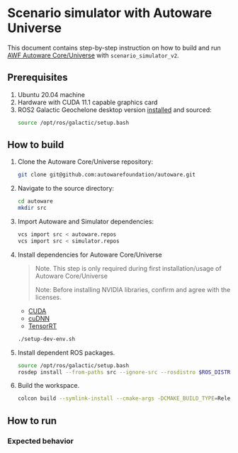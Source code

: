 # Scenario simulator with Autoware Universe

This document contains step-by-step instruction on how to build and run [AWF Autoware Core/Universe](https://github.com/autowarefoundation/autoware) with `scenario_simulator_v2`.

## Prerequisites 

1. Ubuntu 20.04 machine
2. Hardware with CUDA 11.1 capable graphics card
3. ROS2 Galactic Geochelone desktop version [installed](https://docs.ros.org/en/galactic/Installation/Ubuntu-Install-Debians.html) and sourced:
   ```bash
   source /opt/ros/galactic/setup.bash
   ```

## How to build

1. Clone the Autoware Core/Universe repository:
   ```bash
   git clone git@github.com:autowarefoundation/autoware.git
   ```
2. Navigate to the source directory:
   ```bash
   cd autoware 
   mkdir src 
   ```
3. Import Autoware and Simulator dependencies:
   ```bash
   vcs import src < autoware.repos  
   vcs import src < simulator.repos
   ```
4. Install dependencies for Autoware Core/Universe
   > Note. This step is only required during first installation/usage of Autoware Core/Universe
   > 
   > Note: Before installing NVIDIA libraries, confirm and agree with the licenses.
   - [CUDA](https://docs.nvidia.com/cuda/eula/index.html)
   - [cuDNN](https://docs.nvidia.com/deeplearning/cudnn/sla/index.html)
   - [TensorRT](https://docs.nvidia.com/deeplearning/tensorrt/sla/index.html)

   ```bash
   ./setup-dev-env.sh
   ``` 
5. Install dependent ROS packages.

   ```bash
   source /opt/ros/galactic/setup.bash
   rosdep install --from-paths src --ignore-src --rosdistro $ROS_DISTRO
   ```
6. Build the workspace.

   ```bash
   colcon build --symlink-install --cmake-args -DCMAKE_BUILD_TYPE=Release
   ```

## How to run


### Expected behavior


